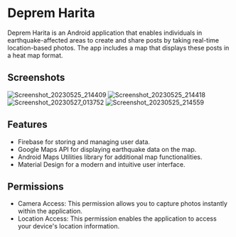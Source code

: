 # Deprem Harita  
Deprem Harita is an Android application that enables individuals in
earthquake-affected areas to create and share posts by taking real-time
location-based photos. The app includes a map that displays these posts in a
heat map format.

## Screenshots  
![Screenshot_20230525_214409](https://github.com/bthsener/android-depremharita/assets/27796975/d4d019e1-e675-4e45-aad7-1e843fb891da)
![Screenshot_20230525_214418](https://github.com/bthsener/android-depremharita/assets/27796975/0af8eb33-53cb-4a59-95b7-4958ff64126b)
![Screenshot_20230527_013752](https://github.com/bthsener/android-depremharita/assets/27796975/bdb65f7b-d8fd-447f-967f-42f3a9d97bef)
![Screenshot_20230525_214559](https://github.com/bthsener/android-depremharita/assets/27796975/c0ac1980-4ce7-411f-85f4-6dae5ee18d81)

## Features
* Firebase for storing and managing user data.
* Google Maps API for displaying earthquake data on the map.
* Android Maps Utilities library for additional map functionalities.
* Material Design for a modern and intuitive user interface.

## Permissions
* Camera Access: This permission allows you to capture photos instantly within the application.
* Location Access: This permission enables the application to access your device's location information.




